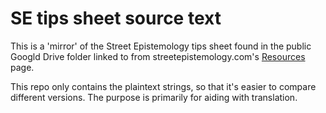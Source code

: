 # SE tips sheet source text

This is a 'mirror' of the Street Epistemology tips sheet found in the public Googld Drive folder linked to from streetepistemology.com's [Resources](https://streetepistemology.com/resources/) page.

This repo only contains the plaintext strings, so that it's easier to compare different versions. The purpose is primarily for aiding with translation.
